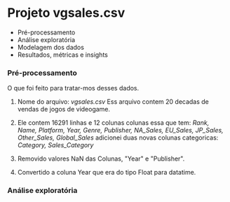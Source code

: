 
# Projeto vgsales.csv 
* Pré-processamento
* Análise exploratória 
* Modelagem dos dados
* Resultados, métricas e insights

### Pré-processamento
O que foi feito para tratar-mos desses dados.
1. Nome do arquivo: *vgsales.csv*
Ess arquivo contem 20 decadas de vendas de jogos de videogame.

2. Ele contem 16291 linhas e 12 colunas
colunas essa que tem: *Rank, Name, Platform, Year, Genre, Publisher, NA_Sales, EU_Sales, JP_Sales, Other_Sales, Global_Sales* adicionei duas novas colunas categoricas: *Category, Sales_Category*

3. Removido valores NaN das Colunas, "Year" e "Publisher".
4. Convertido a coluna Year que era do tipo Float para datatime.

### Análise exploratória


 
